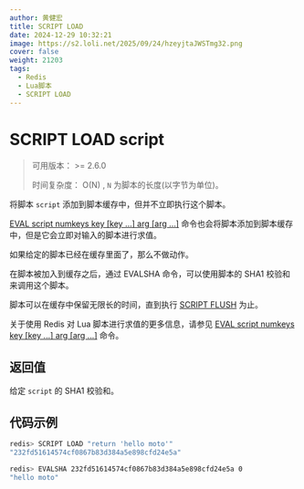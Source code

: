 ```yaml
---
author: 黄健宏
title: SCRIPT LOAD
date: 2024-12-29 10:32:21
image: https://s2.loli.net/2025/09/24/hzeyjtaJWSTmg32.png
cover: false
weight: 21203
tags:
  - Redis
  - Lua脚本
  - SCRIPT LOAD
---
```


# SCRIPT LOAD script

> 可用版本： >= 2.6.0
> 
> 时间复杂度： O(N) , `N` 为脚本的长度(以字节为单位)。

将脚本 `script` 添加到脚本缓存中，但并不立即执行这个脚本。

[EVAL script numkeys key [key …] arg [arg …]](eval.html#eval) 命令也会将脚本添加到脚本缓存中，但是它会立即对输入的脚本进行求值。

如果给定的脚本已经在缓存里面了，那么不做动作。

在脚本被加入到缓存之后，通过 EVALSHA 命令，可以使用脚本的 SHA1 校验和来调用这个脚本。

脚本可以在缓存中保留无限长的时间，直到执行 [SCRIPT FLUSH](script_flush.html#script-flush) 为止。

关于使用 Redis 对 Lua 脚本进行求值的更多信息，请参见 [EVAL script numkeys key [key …] arg [arg …]](eval.html#eval) 命令。

## 返回值

给定 `script` 的 SHA1 校验和。

## 代码示例

```bash
redis> SCRIPT LOAD "return 'hello moto'"
"232fd51614574cf0867b83d384a5e898cfd24e5a"

redis> EVALSHA 232fd51614574cf0867b83d384a5e898cfd24e5a 0
"hello moto"
```